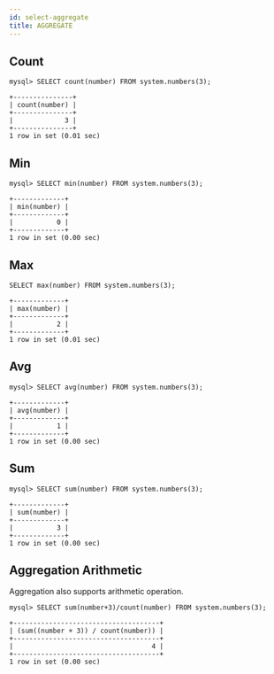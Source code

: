 ```yaml
---
id: select-aggregate
title: AGGREGATE
---
```



## Count

    mysql> SELECT count(number) FROM system.numbers(3);

    +---------------+
    | count(number) |
    +---------------+
    |             3 |
    +---------------+
    1 row in set (0.01 sec)


## Min

    mysql> SELECT min(number) FROM system.numbers(3);

    +-------------+
    | min(number) |
    +-------------+
    |           0 |
    +-------------+
    1 row in set (0.00 sec)


## Max

    SELECT max(number) FROM system.numbers(3);

    +-------------+
    | max(number) |
    +-------------+
    |           2 |
    +-------------+
    1 row in set (0.01 sec)

## Avg

    mysql> SELECT avg(number) FROM system.numbers(3);

    +-------------+
    | avg(number) |
    +-------------+
    |           1 |
    +-------------+
    1 row in set (0.00 sec)

## Sum

    mysql> SELECT sum(number) FROM system.numbers(3);

    +-------------+
    | sum(number) |
    +-------------+
    |           3 |
    +-------------+
    1 row in set (0.00 sec)

## Aggregation Arithmetic

Aggregation also supports arithmetic operation.

    mysql> SELECT sum(number+3)/count(number) FROM system.numbers(3);

    +-------------------------------------+
    | (sum((number + 3)) / count(number)) |
    +-------------------------------------+
    |                                   4 |
    +-------------------------------------+
    1 row in set (0.00 sec)
